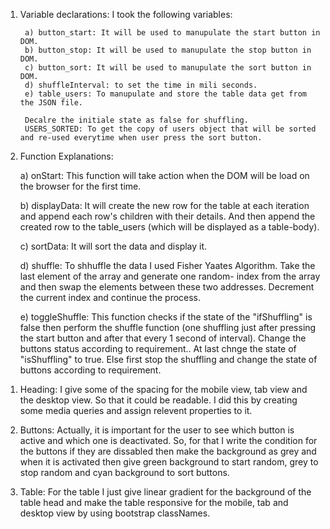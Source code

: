 

<!-- Steps Taken by me. -->

<!-- ----------------------- 1. Javascript ------------------- -->

1. Variable declarations: 
        I took the following variables:

        a) button_start: It will be used to manupulate the start button in DOM.
        b) button_stop: It will be used to manupulate the stop button in DOM.
        c) button_sort: It will be used to manupulate the sort button in DOM.
        d) shuffleInterval: to set the time in mili seconds.
        e) table_users: To manupulate and store the table data get from the JSON file.

        Decalre the initiale state as false for shuffling.
        USERS_SORTED: To get the copy of users object that will be sorted and re-used everytime when user press the sort button.

2. Function Explanations:

    a) onStart: This function will take action when the DOM will be load on the browser for the first time.
    
    b) displayData: It will create the new row for the table at each iteration and append each
                    row's children with their details. And then append the created row to the table_users 
                    (which will be displayed as a table-body).
    
    c) sortData:    It will sort the data and display it.

    d) shuffle:     To shhuffle the data I used Fisher Yaates Algorithm.
                    Take the last element of the array and generate one random- 
                    index from the array and then swap the elements between these two addresses.
                    Decrement the current index and continue the process.

    e) toggleShuffle: This function checks if the state of the "ifShuffling" is false then perform the
                        shuffle function (one shuffling just after pressing the start button and after that every 1 second of interval). Change the buttons status according to requirement..
                        At last chnge the state of "isShuffling"  to true.
                        Else first stop the shuffling and change the state of buttons according to requirement.









<!-- --------------2. CSS ------------------------------------ -->

1. Heading: I give some of the spacing for the mobile view, tab view and the desktop view. 
            So that it could be readable. I did this by creating some media queries and assign relevent 
            properties to it.


2. Buttons: Actually, it is important for the user to see which button is active and which one is deactivated.
            So, for that I write the condition for the buttons if they are dissabled then make the background 
            as grey and when it is activated then give green background to start random, grey to stop
            random and cyan background to sort buttons.
            

3. Table:   For the table I just give linear gradient for the background of the table head and make the table 
            responsive for the mobile, tab and desktop view by using bootstrap classNames.
            
<!-- ----------------------------------------------------------------------------------------- -->
